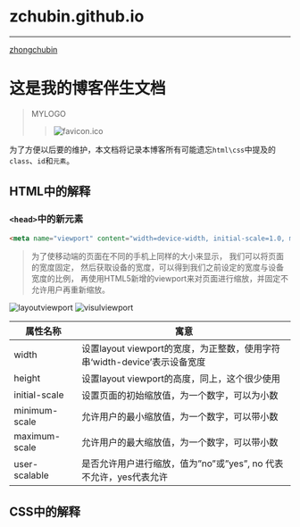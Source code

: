# zchubin.github.io
------
[zhongchubin](https://zchubin.github.io/zcb.html "主页")

# 这是我的博客伴生文档

> MYLOGO
>> ![favicon.ico](https://zchubin.github.io/favicon.ico "MyLogo")

为了方便以后要的维护，本文档将记录本博客所有可能遗忘`html\css`中提及的`class`、`id`和`元素`。

## HTML中的解释

### `<head>`中的新元素

```html
<meta name="viewport" content="width=device-width, initial-scale=1.0, minimum-scale=1.0, user-scalable=0, shrink-to-fit=no" />
```
> 为了使移动端的页面在不同的手机上同样的大小来显示，
> 我们可以将页面的宽度固定，
> 然后获取设备的宽度，可以得到我们之前设定的宽度与设备宽度的比例，
> 再使用HTML5新增的viewport来对页面进行缩放，并固定不允许用户再重新缩放。

![layoutviewport](https://img-blog.csdn.net/20161101152020082)
![visulviewport](https://img-blog.csdn.net/20161101151953235)

|   属性名称   |                                寓意                                |
|-------------|--------------------------------------------------------------------|
|    width    |设置layout viewport的宽度，为正整数，使用字符串‘width-device’表示设备宽度|
|    height   |             设置layout viewport的高度，同上，这个很少使用             |
|initial-scale|               设置页面的初始缩放值，为一个数字，可以为小数              |
|minimum-scale|               允许用户的最小缩放值，为一个数字，可以带小数              |
|maximum-scale|               允许用户的最大缩放值，为一个数字，可以带小数              |
|user-scalable|    是否允许用户进行缩放，值为”no”或”yes”, no 代表不允许，yes代表允许     |



## CSS中的解释


